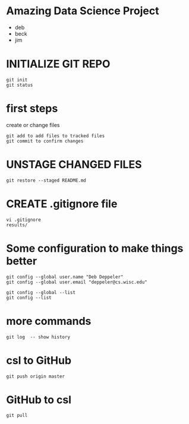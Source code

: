 # Amazing Data Science Project

* deb
* beck
* jim

# INITIALIZE GIT REPO

```
git init
git status
```

# first steps

create or change files
```
git add to add files to tracked files
git commit to confirm changes
```

# UNSTAGE CHANGED FILES

```
git restore --staged README.md
```

# CREATE .gitignore file

```
vi .gitignore
results/
```

# Some configuration to make things better

```
git config --global user.name "Deb Deppeler"
git config --global user.email "deppeler@cs.wisc.edu"

git config --global --list
git config --list
```

# more commands

```
git log  -- show history
```

# csl to GitHub

```
git push origin master
```

# GitHub to csl

```
git pull
```

